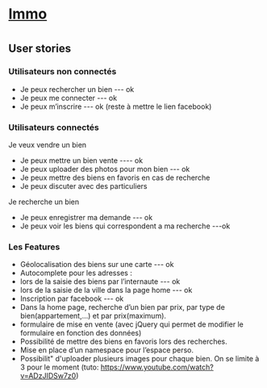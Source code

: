 # [Immo](https://immobilier-production.herokuapp.com/)

# 

## User stories



### Utilisateurs non connectés

- Je peux rechercher un bien --- ok
- Je peux me connecter --- ok
- Je peux m’inscrire --- ok (reste à mettre le lien facebook)



### Utilisateurs  connectés

Je veux vendre un bien

- Je peux mettre un bien vente ---- ok
- Je peux uploader des photos pour mon bien --- ok
- Je peux mettre des biens en favoris en cas de recherche
- Je peux discuter avec des particuliers

Je recherche un bien

- Je peux enregistrer ma demande  --- ok
- Je peux voir les biens qui correspondent a ma recherche ---ok

### Les Features

- Géolocalisation des biens sur une carte --- ok
- Autocomplete pour les adresses : 
- lors de la saisie des biens par l’internaute --- ok
- lors de la saisie de la ville dans la page home --- ok
- Inscription par facebook --- ok
- Dans la home page, recherche d’un bien par prix, par type de bien(appartement,…) et par prix(maximum).
- formulaire de mise en vente (avec jQuery qui permet de modifier le formulaire en fonction des données)
- Possibilité de mettre des biens en favoris lors des recherches.
- Mise en place d’un namespace pour l’espace perso.
- Possibilit" d'uploader plusieurs images pour chaque bien. On se limite à 3 pour le moment (tuto: https://www.youtube.com/watch?v=ADzJIDSw7z0)
